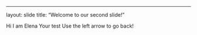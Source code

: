 ---
layout: slide
title: “Welcome to our second slide!”

Hi I am Elena
Your test
Use the left arrow to go back!
